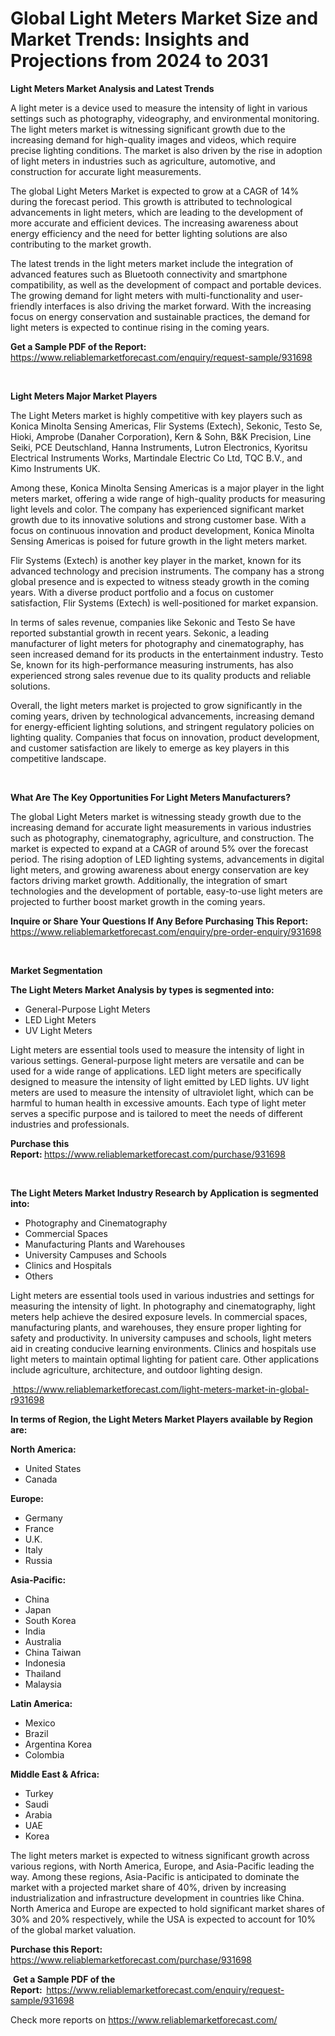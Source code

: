 <p><h1>Global Light Meters Market Size and Market Trends: Insights and Projections from 2024 to 2031</h1></p><p><strong>Light Meters Market Analysis and Latest Trends</strong></p>
<p><p>A light meter is a device used to measure the intensity of light in various settings such as photography, videography, and environmental monitoring. The light meters market is witnessing significant growth due to the increasing demand for high-quality images and videos, which require precise lighting conditions. The market is also driven by the rise in adoption of light meters in industries such as agriculture, automotive, and construction for accurate light measurements.</p><p>The global Light Meters Market is expected to grow at a CAGR of 14% during the forecast period. This growth is attributed to technological advancements in light meters, which are leading to the development of more accurate and efficient devices. The increasing awareness about energy efficiency and the need for better lighting solutions are also contributing to the market growth.</p><p>The latest trends in the light meters market include the integration of advanced features such as Bluetooth connectivity and smartphone compatibility, as well as the development of compact and portable devices. The growing demand for light meters with multi-functionality and user-friendly interfaces is also driving the market forward. With the increasing focus on energy conservation and sustainable practices, the demand for light meters is expected to continue rising in the coming years.</p></p>
<p><strong>Get a Sample PDF of the Report:&nbsp;</strong> <a href="https://www.reliablemarketforecast.com/enquiry/request-sample/931698">https://www.reliablemarketforecast.com/enquiry/request-sample/931698</a></p>
<p>&nbsp;</p>
<p><strong>Light Meters Major Market Players</strong></p>
<p><p>The Light Meters market is highly competitive with key players such as Konica Minolta Sensing Americas, Flir Systems (Extech), Sekonic, Testo Se, Hioki, Amprobe (Danaher Corporation), Kern & Sohn, B&K Precision, Line Seiki, PCE Deutschland, Hanna Instruments, Lutron Electronics, Kyoritsu Electrical Instruments Works, Martindale Electric Co Ltd, TQC B.V., and Kimo Instruments UK.</p><p>Among these, Konica Minolta Sensing Americas is a major player in the light meters market, offering a wide range of high-quality products for measuring light levels and color. The company has experienced significant market growth due to its innovative solutions and strong customer base. With a focus on continuous innovation and product development, Konica Minolta Sensing Americas is poised for future growth in the light meters market.</p><p>Flir Systems (Extech) is another key player in the market, known for its advanced technology and precision instruments. The company has a strong global presence and is expected to witness steady growth in the coming years. With a diverse product portfolio and a focus on customer satisfaction, Flir Systems (Extech) is well-positioned for market expansion.</p><p>In terms of sales revenue, companies like Sekonic and Testo Se have reported substantial growth in recent years. Sekonic, a leading manufacturer of light meters for photography and cinematography, has seen increased demand for its products in the entertainment industry. Testo Se, known for its high-performance measuring instruments, has also experienced strong sales revenue due to its quality products and reliable solutions.</p><p>Overall, the light meters market is projected to grow significantly in the coming years, driven by technological advancements, increasing demand for energy-efficient lighting solutions, and stringent regulatory policies on lighting quality. Companies that focus on innovation, product development, and customer satisfaction are likely to emerge as key players in this competitive landscape.</p></p>
<p>&nbsp;</p>
<p><strong>What Are The Key Opportunities For Light Meters Manufacturers?</strong></p>
<p><p>The global Light Meters market is witnessing steady growth due to the increasing demand for accurate light measurements in various industries such as photography, cinematography, agriculture, and construction. The market is expected to expand at a CAGR of around 5% over the forecast period. The rising adoption of LED lighting systems, advancements in digital light meters, and growing awareness about energy conservation are key factors driving market growth. Additionally, the integration of smart technologies and the development of portable, easy-to-use light meters are projected to further boost market growth in the coming years.</p></p>
<p><strong>Inquire or Share Your Questions If Any Before Purchasing This Report:</strong> <a href="https://www.reliablemarketforecast.com/enquiry/pre-order-enquiry/931698">https://www.reliablemarketforecast.com/enquiry/pre-order-enquiry/931698</a></p>
<p>&nbsp;</p>
<p><strong>Market Segmentation</strong></p>
<p><strong>The Light Meters Market Analysis by types is segmented into:</strong></p>
<p><ul><li>General-Purpose Light Meters</li><li>LED Light Meters</li><li>UV Light Meters</li></ul></p>
<p><p>Light meters are essential tools used to measure the intensity of light in various settings. General-purpose light meters are versatile and can be used for a wide range of applications. LED light meters are specifically designed to measure the intensity of light emitted by LED lights. UV light meters are used to measure the intensity of ultraviolet light, which can be harmful to human health in excessive amounts. Each type of light meter serves a specific purpose and is tailored to meet the needs of different industries and professionals.</p></p>
<p><strong>Purchase this Report:&nbsp;</strong><a href="https://www.reliablemarketforecast.com/purchase/931698">https://www.reliablemarketforecast.com/purchase/931698</a></p>
<p>&nbsp;</p>
<p><strong>The Light Meters Market Industry Research by Application is segmented into:</strong></p>
<p><ul><li>Photography and Cinematography</li><li>Commercial Spaces</li><li>Manufacturing Plants and Warehouses</li><li>University Campuses and Schools</li><li>Clinics and Hospitals</li><li>Others</li></ul></p>
<p><p>Light meters are essential tools used in various industries and settings for measuring the intensity of light. In photography and cinematography, light meters help achieve the desired exposure levels. In commercial spaces, manufacturing plants, and warehouses, they ensure proper lighting for safety and productivity. In university campuses and schools, light meters aid in creating conducive learning environments. Clinics and hospitals use light meters to maintain optimal lighting for patient care. Other applications include agriculture, architecture, and outdoor lighting design.</p></p>
<p><a href="https://www.reliablemarketforecast.com/light-meters-market-in-global-r931698">&nbsp;https://www.reliablemarketforecast.com/light-meters-market-in-global-r931698</a></p>
<p><strong>In terms of Region, the Light Meters Market Players available by Region are:</strong></p>
<p>
    <p> <strong> North America: </strong>
        <ul>
            <li>United States</li>
            <li>Canada</li>
        </ul>
        </p> 
    <p> <strong> Europe: </strong>
        <ul>
            <li>Germany</li>
            <li>France</li>
            <li>U.K.</li>
            <li>Italy</li>
            <li>Russia</li>
        </ul>
        </p> 
    <p> <strong> Asia-Pacific: </strong>
        <ul>
            <li>China</li>
            <li>Japan</li>
            <li>South Korea</li>
            <li>India</li>
            <li>Australia</li>
            <li>China Taiwan</li>
            <li>Indonesia</li>
            <li>Thailand</li>
            <li>Malaysia</li>
        </ul>
        </p> 
    <p> <strong> Latin America: </strong>
        <ul>
            <li>Mexico</li>
            <li>Brazil</li>
            <li>Argentina Korea</li>
            <li>Colombia</li>
        </ul>
        </p> 
    <p> <strong> Middle East & Africa: </strong>
        <ul>
            <li>Turkey</li>
            <li>Saudi</li>
            <li>Arabia</li>
            <li>UAE</li>
            <li>Korea</li>
        </ul>
    </p>
    </p>
<p><p>The light meters market is expected to witness significant growth across various regions, with North America, Europe, and Asia-Pacific leading the way. Among these regions, Asia-Pacific is anticipated to dominate the market with a projected market share of 40%, driven by increasing industrialization and infrastructure development in countries like China. North America and Europe are expected to hold significant market shares of 30% and 20% respectively, while the USA is expected to account for 10% of the global market valuation.</p></p>
<p><strong>Purchase this Report: </strong><a href="https://www.reliablemarketforecast.com/purchase/931698">https://www.reliablemarketforecast.com/purchase/931698</a></p>
<p>&nbsp;<strong>Get a Sample PDF of the Report:&nbsp;&nbsp;</strong><a href="https://www.reliablemarketforecast.com/enquiry/request-sample/931698">https://www.reliablemarketforecast.com/enquiry/request-sample/931698</a></p>
<p><strong></strong></p>
<p>Check more reports on <a href="https://www.reliablemarketforecast.com/">https://www.reliablemarketforecast.com/</a></p>